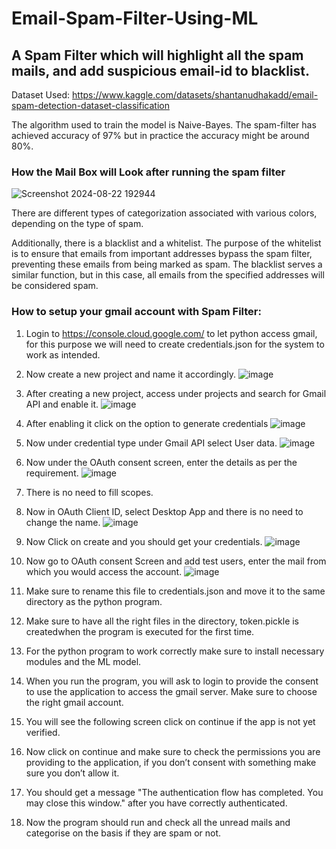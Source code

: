# Email-Spam-Filter-Using-ML

## A Spam Filter which will highlight all the spam mails, and add suspicious email-id to blacklist.

Dataset Used: https://www.kaggle.com/datasets/shantanudhakadd/email-spam-detection-dataset-classification

The algorithm used to train the model is Naive-Bayes.
The spam-filter has achieved accuracy of 97% but in practice the accuracy might be around 80%.

### How the Mail Box will Look after running the spam filter

![Screenshot 2024-08-22 192944](https://github.com/user-attachments/assets/ed080b50-a7d0-437c-b6fb-28e3a4d28848)

There are different types of categorization associated with various colors, depending on the type of spam.

Additionally, there is a blacklist and a whitelist. The purpose of the whitelist is to ensure that emails from important addresses bypass the spam filter, preventing these emails from being marked as spam. The blacklist serves a similar function, but in this case, all emails from the specified addresses will be considered spam.

### How to setup your gmail account with Spam Filter:

1) Login to https://console.cloud.google.com/ to let python access gmail, for this purpose we will need to create credentials.json for the system to work as intended.
2) Now create a new project and name it accordingly. 
![image](https://github.com/user-attachments/assets/3c666984-85c1-4ee1-827b-83ff21e6c5d1)

3) After creating a new project, access under projects and search for Gmail API and enable it.
![image](https://github.com/user-attachments/assets/cdf37876-3635-4e7d-9da3-41c314bc2728)

4) After enabling it click on the option to generate credentials
![image](https://github.com/user-attachments/assets/2c7a1c39-9ead-4892-ab1d-63fd9884ac46)

5) Now under credential type under Gmail API select User data.
![image](https://github.com/user-attachments/assets/c6e5ba35-dba1-4e17-83f2-b2bdb172ca83)

6) Now under the OAuth consent screen, enter the details as per the requirement.
![image](https://github.com/user-attachments/assets/f60a5d18-27d3-4222-9429-7dd3ddaa260a)

7) There is no need to fill scopes.
8) Now in OAuth Client ID, select Desktop App and there is no need to change the name.
![image](https://github.com/user-attachments/assets/06dcd660-e716-4321-a935-7ad4467cf6e4)

9) Now Click on create and you should get your credentials.
![image](https://github.com/user-attachments/assets/dc62e1a6-c271-4956-8f28-167fa895c367)

10) Now go to OAuth consent Screen and add test users, enter the mail from which
you would access the account.
![image](https://github.com/user-attachments/assets/495ab838-4c8f-47e5-bc62-f7e5dfde5ddf)

11) Make sure to rename this file to credentials.json and move it to the same
directory as the python program.
12) Make sure to have all the right files in the directory, token.pickle is createdwhen the program is executed for the first time.

13) For the python program to work correctly make sure to install necessary modules and the ML model.
14) When you run the program, you will ask to login to provide the consent to use the application to access the gmail server. Make sure to choose the right gmail account.
15) You will see the following screen click on continue if the app is not yet verified.
16) Now click on continue and make sure to check the permissions you are providing to the application, if you don’t consent with something make sure you don’t allow it.
17) You should get a message "The authentication flow has completed. You may close this window." after you have correctly authenticated.
18) Now the program should run and check all the unread mails and categorise on the basis if they are spam or not.

